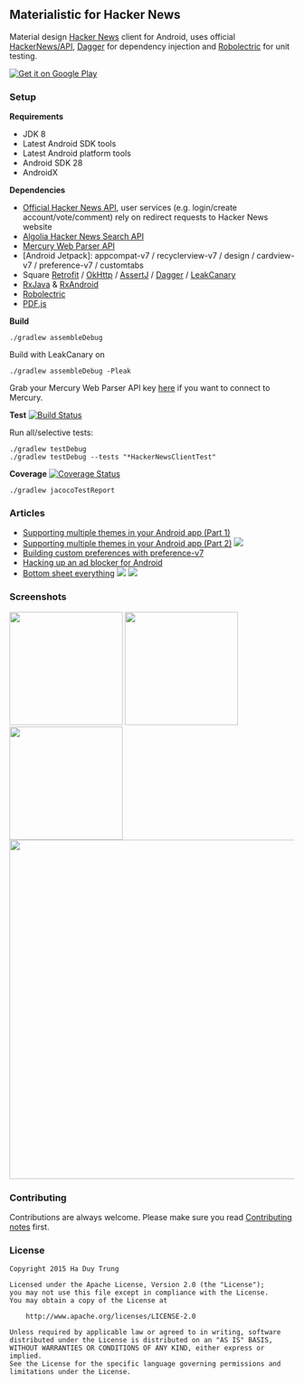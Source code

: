 ## Materialistic for Hacker News
Material design [Hacker News] client for Android, uses official [HackerNews/API], [Dagger] for dependency injection and [Robolectric] for unit testing.

[![Get it on Google Play][Play Store Badge]][Play Store]

### Setup
**Requirements**
- JDK 8
- Latest Android SDK tools
- Latest Android platform tools
- Android SDK 28
- AndroidX

**Dependencies**
- [Official Hacker News API][HackerNews/API], user services (e.g. login/create account/vote/comment) rely on redirect requests to Hacker News website
- [Algolia Hacker News Search API]
- [Mercury Web Parser API]
- [Android Jetpack]: appcompat-v7 / recyclerview-v7 / design / cardview-v7 / preference-v7 / customtabs
- Square [Retrofit] / [OkHttp] / [AssertJ] / [Dagger] / [LeakCanary]
- [RxJava] & [RxAndroid]
- [Robolectric]
- [PDF.js]

**Build**

    ./gradlew assembleDebug

Build with LeakCanary on

    ./gradlew assembleDebug -Pleak

Grab your Mercury Web Parser API key [here][mercury] if you want to connect to Mercury.

**Test** [![Build Status]][Travis]

Run all/selective tests:

    ./gradlew testDebug
    ./gradlew testDebug --tests "*HackerNewsClientTest"

**Coverage** [![Coverage Status]][Coveralls]

    ./gradlew jacocoTestReport

### Articles
- [Supporting multiple themes in your Android app (Part 1)][article-theme1]
- [Supporting multiple themes in your Android app (Part 2)][article-theme2] [![][Android Weekly 144 Badge]][Android Weekly 144]
- [Building custom preferences with preference-v7][article-preference]
- [Hacking up an ad blocker for Android][article-adblocker]
- [Bottom sheet everything][article-bottom-sheet] [![][AndroidDev Digest 99 Badge]][AndroidDev Digest 99] [![][Android Weekly 227 Badge]][Android Weekly 227]

### Screenshots
<img src="assets/screenshot-1.png" width="200px" />
<img src="assets/screenshot-2.png" width="200px" />
<img src="assets/screenshot-3.png" width="200px" />
<img src="assets/screenshot-4.png" width="600px" />

### Contributing
Contributions are always welcome. Please make sure you read [Contributing notes](CONTRIBUTING.md) first.

### License
    Copyright 2015 Ha Duy Trung
    
    Licensed under the Apache License, Version 2.0 (the "License");
    you may not use this file except in compliance with the License.
    You may obtain a copy of the License at
    
        http://www.apache.org/licenses/LICENSE-2.0
    
    Unless required by applicable law or agreed to in writing, software
    distributed under the License is distributed on an "AS IS" BASIS,
    WITHOUT WARRANTIES OR CONDITIONS OF ANY KIND, either express or implied.
    See the License for the specific language governing permissions and
    limitations under the License.

[Build Status]: https://travis-ci.org/hidroh/materialistic.svg?branch=master
[Travis]: https://travis-ci.org/hidroh/materialistic
[Coverage Status]: https://coveralls.io/repos/hidroh/materialistic/badge.svg?branch=master
[Coveralls]: https://coveralls.io/r/hidroh/materialistic?branch=master
[Hacker News]: https://news.ycombinator.com/
[HackerNews/API]: https://github.com/HackerNews/API
[Play Store]: https://play.google.com/store/apps/details?id=hackernews&referrer=utm_source%3Dgithub
[Play Store Badge]: https://play.google.com/intl/en_us/badges/images/badge_new.png
[Algolia Hacker News Search API]: https://github.com/algolia/hn-search
[Mercury Web Parser API]: https://mercury.postlight.com/web-parser/
[AOSP support library]: https://developer.android.com/tools/support-library/features.html
[Retrofit]: https://github.com/square/retrofit
[OkHttp]: https://github.com/square/okhttp
[AssertJ]: https://github.com/square/assertj-android
[Dagger]: https://github.com/square/dagger
[LeakCanary]: https://github.com/square/leakcanary
[RxJava]: https://github.com/ReactiveX/RxJava
[RxAndroid]: https://github.com/ReactiveX/RxAndroid
[Robolectric]: https://github.com/robolectric/robolectric
[mercury]: https://mercury.postlight.com/web-parser/
[article-theme1]: http://www.hidroh.com/2015/02/16/support-multiple-themes-android-app/
[article-theme2]: http://www.hidroh.com/2015/02/25/support-multiple-themes-android-app-part-2/
[article-preference]: http://www.hidroh.com/2015/11/30/building-custom-preferences-v7/
[article-adblocker]: http://www.hidroh.com/2016/05/19/hacking-up-ad-blocker-android/
[article-bottom-sheet]: http://www.hidroh.com/2016/06/17/bottom-sheet-everything/
[Android Weekly 144 Badge]: https://img.shields.io/badge/android--weekly-144-blue.svg
[Android Weekly 227 Badge]: https://img.shields.io/badge/android--weekly-227-blue.svg
[Android Weekly 144]: http://androidweekly.net/issues/issue-144
[Android Weekly 227]: http://androidweekly.net/issues/issue-227
[AndroidDev Digest 99 Badge]: https://img.shields.io/badge/androiddev--digest-99-blue.svg
[AndroidDev Digest 99]: https://www.androiddevdigest.com/digest-99/
[PDF.js]: https://mozilla.github.io/pdf.js/
